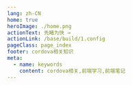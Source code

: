 ```yaml
---
lang: zh-CN
home: true
heroImage: ./home.png
actionText: 先睹为快 →
actionLink: /base/build/1.config
pageClass: page_index
footer: cordova相关知识
meta:
  - name: keywords
    content: cordova相关,前端学习,前端笔记
---
```


<template>
    <div class="cont">
        <div id="large-header" class="large-header"></div>
            <div class="features">
        <div class="feature">
          <h2>cordova基础</h2> 
          <p>掌握cordova相关基础知识</p>
        </div>
        <div class="feature">
          <h2>cordova相关案例</h2> 
          <p>掌握一般项目中的配置、登录、权限认证、单元测试、国际化、富文本、上传下载等常见功能</p>
        </div>
        <div class="feature">
          <h2>cordova应用场景</h2> 
          <p>组件设计思路，组件编写工作流搭建 从0编写复杂组件之异步级联组件 单元测试编写及组件的发布</p>
        </div>
        <div class="feature">
          <h2>cordova相关优化</h2> 
          <p>cordova优化预渲染、骨架屏、Nuxt.js服务端渲染 使用typescript构建cordova应用 cordova + cordova实现cordova的布署和持续集成</p>
        </div>
      </div>
    </div>
</template>
